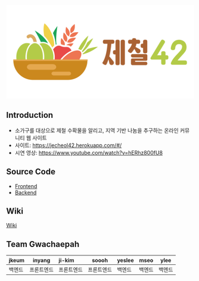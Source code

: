 ![logo](제철42_가로.png)

## Introduction
- 소가구를 대상으로 제철 수확물을 알리고, 지역 기반 나눔을 추구하는 온라인 커뮤니티 웹 사이트
- 사이트: https://jecheol42.herokuapp.com/#/
- 시연 영상: https://www.youtube.com/watch?v=hERhz800fU8


## Source Code

- [Frontend](https://github.com/GwaChaePah/jecheol42_frontend)
- [Backend](https://github.com/GwaChaePah/jecheol42_backend)

## Wiki

[Wiki](https://github.com/GwaChaePah/jecheol42_docs/wiki)

## Team Gwachaepah

|jkeum|inyang|ji-kim|soooh|yeslee|mseo|ylee|
|:---|:---:|:---|:---:|:---|:---:|:---:|
|백엔드|프론트엔드|프론트엔드|프론트엔드|백엔드|백엔드|백엔드|
